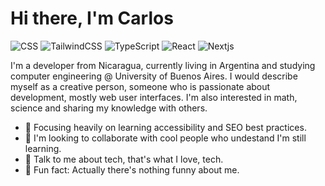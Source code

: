 # Hi there, I'm Carlos

<img alt='CSS' src='https://img.shields.io/badge/CSS%20-%23F7DF1E.svg?&style=for-the-badge&logo=css3&logoColor=&labelColor=23F7DF1&color=1572b6' /> <img alt='TailwindCSS' src='https://img.shields.io/badge/TailwindCSS%20-%23F7DF1E.svg?&style=for-the-badge&logo=tailwind-css&logoColor=ffffff&labelColor=38b2a&color=38b2ac' /> <img alt='TypeScript' src='https://img.shields.io/badge/TypeScript%20-%23F7DF1E.svg?&style=for-the-badge&logo=typescript&logoColor=ffffff&labelColor=38b2a&color=3178C6' /> <img alt='React' src='https://img.shields.io/badge/React%20-%23F7DF1E.svg?&style=for-the-badge&logo=react&logoColor=&labelColor=23F7DF1&color=20232a' /> <img alt='Nextjs' src='https://img.shields.io/badge/Next.js%20-%23F7DF1E.svg?&style=for-the-badge&logo=next.js&logoColor=ffffff&labelColor=38b2a&color=000000' />

I'm a developer from Nicaragua, currently living in Argentina and studying computer engineering @ University of Buenos Aires. I would describe myself as a creative person, someone who is passionate about development, mostly web user interfaces. I'm also interested in math, science and sharing my knowledge with others.

- 🚧 Focusing heavily on learning accessibility and SEO best practices.
- 🧠 I'm looking to collaborate with cool people who undestand I'm still learning.
- 💾 Talk to me about tech, that's what I love, tech.
- 🤬 Fun fact: Actually there's nothing funny about me.
